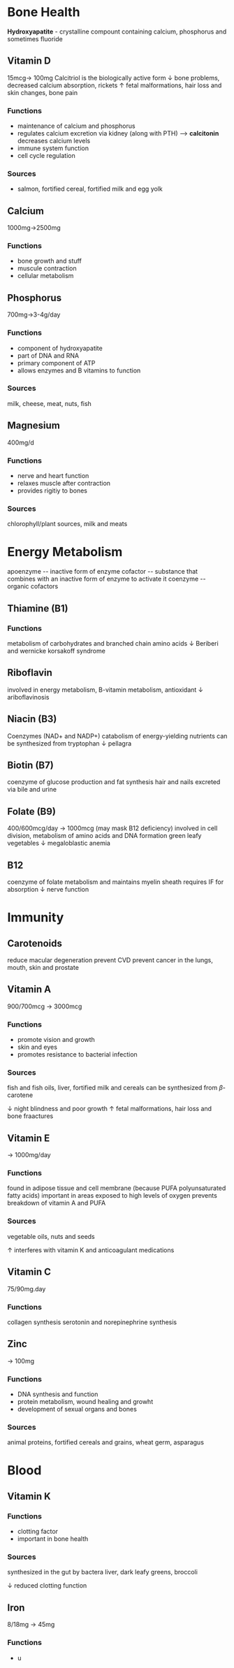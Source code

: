 # Bone Health
**Hydroxyapatite** - crystalline compount containing calcium, phosphorus and sometimes fluoride
## Vitamin D 
15mcg-> 100mg 
Calcitriol is the biologically active form
$\downarrow$ bone problems, decreased calcium absorption, rickets
$\uparrow$ fetal malformations, hair loss and skin changes, bone pain 
### Functions 
- maintenance of calcium and phosphorus
- regulates calcium excretion via kidney (along with PTH) --> **calcitonin** decreases calcium levels
- immune system function
- cell cycle regulation
### Sources
- salmon, fortified cereal, fortified milk and egg yolk
## Calcium
1000mg->2500mg
### Functions
- bone growth and stuff
- muscule contraction
- cellular metabolism
## Phosphorus
700mg->3-4g/day
### Functions
- component of hydroxyapatite 
- part of DNA and RNA 
- primary component of ATP
- allows enzymes and B vitamins to function 
### Sources
milk, cheese, meat, nuts, fish
## Magnesium
400mg/d
### Functions
- nerve and heart function
- relaxes muscle after contraction
- provides rigitiy to bones
### Sources
chlorophyll/plant sources, milk and meats
# Energy Metabolism
apoenzyme -- inactive form of enzyme
cofactor -- substance that combines with an inactive form of enzyme to activate it
coenzyme -- organic cofactors
## Thiamine (B1)
### Functions
metabolism of carbohydrates and branched chain amino acids
$\downarrow$ Beriberi and wernicke korsakoff syndrome
## Riboflavin
involved in energy metabolism, B-vitamin metabolism, antioxidant
$\downarrow$ ariboflavinosis
## Niacin (B3)
Coenzymes (NAD+ and NADP+)
catabolism of energy-yielding nutrients
can be synthesized from tryptophan
$\downarrow$ pellagra 
## Biotin (B7)
coenzyme of glucose production and fat synthesis
hair and nails
excreted via bile and urine
## Folate (B9)
400/600mcg/day -> 1000mcg (may mask B12 deficiency)
involved in cell division, metabolism of amino acids and DNA formation
green leafy vegetables
$\downarrow$ megaloblastic anemia 
## B12
coenzyme of folate metabolism and maintains myelin sheath
requires IF for absorption
$\downarrow$ nerve function 
# Immunity
## Carotenoids 
reduce macular degeneration
prevent CVD
prevent cancer in the lungs, mouth, skin and prostate 
## Vitamin A
900/700mcg -> 3000mcg
### Functions
- promote vision and growth
- skin and eyes
- promotes resistance to bacterial infection
### Sources
fish and fish oils, liver, fortified milk and cereals
can be synthesized from $\beta$-carotene

$\downarrow$ night blindness and poor growth
$\uparrow$ fetal malformations, hair loss and bone fraactures
## Vitamin E
-> 1000mg/day
### Functions
found in adipose tissue and cell membrane (because PUFA polyunsaturated fatty acids)
important in areas exposed to high levels of oxygen
prevents breakdown of vitamin A and PUFA
### Sources 
vegetable oils, nuts and seeds 

$\uparrow$ interferes with vitamin K and anticoagulant medications 
## Vitamin C 
75/90mg.day
### Functions
collagen synthesis
serotonin and norepinephrine synthesis
## Zinc
-> 100mg
### Functions
- DNA synthesis and function
- protein metabolism, wound healing and growht
- development of sexual organs and bones
### Sources
animal proteins, fortified cereals and grains, wheat germ, asparagus
# Blood
## Vitamin K
### Functions
- clotting factor
- important in bone health
### Sources
synthesized in the gut by bactera
liver, dark leafy greens, broccoli

$\downarrow$ reduced clotting function
## Iron
8/18mg -> 45mg
### Functions
- u